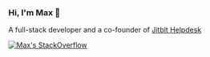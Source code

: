 ### Hi, I'm Max 👋

A full-stack developer and a co-founder of [Jitbit Helpdesk](https://www.jitbit.com/helpdesk)
<!--
**maxt3r/maxt3r** is a ✨ _special_ ✨ repository because its `README.md` (this file) appears on your GitHub profile.

Here are some ideas to get you started:

- 🔭 I’m currently working on ...
- 🌱 I’m currently learning ...
- 👯 I’m looking to collaborate on ...
- 🤔 I’m looking for help with ...
- 💬 Ask me about ...
- 📫 How to reach me: ...
- 😄 Pronouns: ...
- ⚡ Fun fact: ...
-->


[![Max's StackOverflow](https://github-readme-stackoverflow.vercel.app/?userID=254160&layout=compact&theme=dark)](https://github-readme-stackoverflow.vercel.app/?userID=254160&layout=compact&theme=dark)
